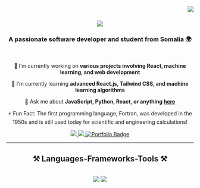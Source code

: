 <img align="right" src="https://visitor-badge.laobi.icu/badge?page_id=cabduali.cabduali" />

<h1 align="center">
    <img src="https://readme-typing-svg.herokuapp.com/?font=Righteous&size=35&center=true&vCenter=true&width=500&height=70&duration=4000&lines=Hi+There!+👋;+I'm+Abdullahi+Dirie!;" />
</h1>

<h3 align="center">A passionate software developer and student from Somalia 🌍</h3>

<br/>

<div align="center">

 🔭 I’m currently working on **various projects involving React, machine learning, and web development**

 🌱 I’m currently learning **advanced React.js, Tailwind CSS, and machine learning algorithms**

💬 Ask me about **JavaScript, Python, React, or anything [here](https://github.com/cabduali/cabduali/issues)**

⚡ Fun Fact: The first programming language, Fortran, was developed in the 1950s and is still used today for scientific and engineering calculations!
</div>

<div align="center"> 
  <a href="mailto:cabduali@example.com">
    <img src="https://img.shields.io/badge/Gmail-333333?style=for-the-badge&logo=gmail&logoColor=red" />
  </a>
  <a href="https://linkedin.com/in/cabduali" target="_blank">
    <img src="https://img.shields.io/badge/LinkedIn-0077B5?style=for-the-badge&logo=linkedin&logoColor=white" target="_blank" />
  </a>
<a href="https://personal-portfolio-3feq2180w-cabdualis-projects.vercel.app" target="_blank">
  <img src="https://img.shields.io/badge/Portfolio-FF5722?style=for-the-badge&logo=todoist&logoColor=white" alt="Portfolio Badge" />
</a>

</div>

<hr/>

<h2 align="center">⚒️ Languages-Frameworks-Tools ⚒️</h2>
<br/>
<div align="center">
    <img src="https://skillicons.dev/icons?i=react,tailwind,html,css,js,github,figma" />
    <img src="https://skillicons.dev/icons?i=python,java,typescript,git,flask,express,sql" /><br>
</div>




 



